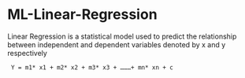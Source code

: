 # ML-Linear-Regression
Linear Regression is a statistical model used to predict the relationship between independent and 
dependent variables denoted by x and y respectively

     Y = m1* x1 + m2* x2 + m3* x3 + ………+ mn* xn + c
